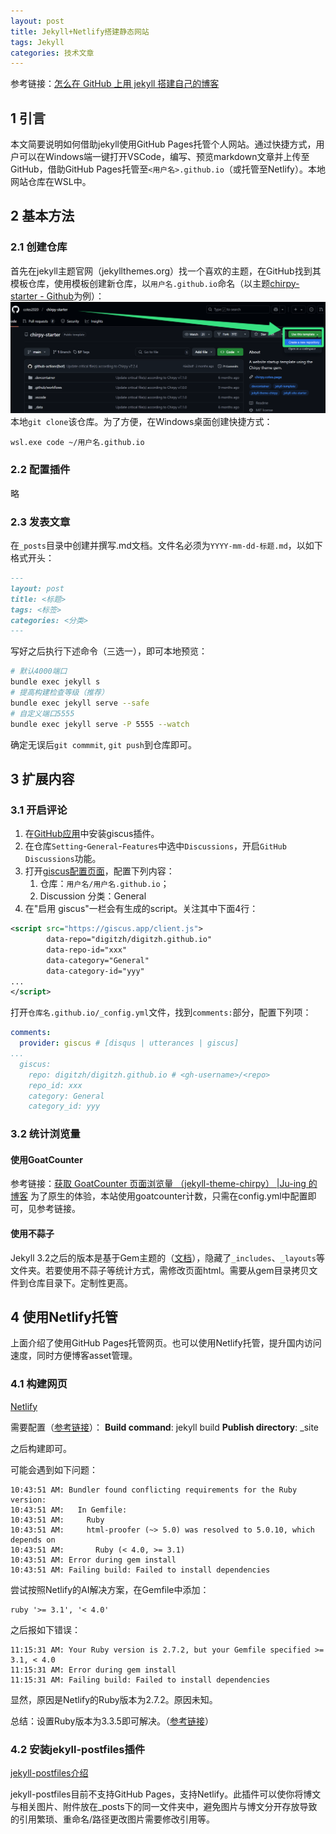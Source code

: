 ```yaml
---
layout: post
title: Jekyll+Netlify搭建静态网站
tags: Jekyll
categories: 技术文章
---
```


参考链接：[怎么在 GitHub 上用 jekyll 搭建自己的博客](https://shouyuanman.github.io/posts/How-to-build-jekyll-blog/)

## 1 引言

本文简要说明如何借助jekyll使用GitHub Pages托管个人网站。通过快捷方式，用户可以在Windows端一键打开VSCode，编写、预览markdown文章并上传至GitHub，借助GitHub Pages托管至`<用户名>.github.io`（或托管至Netlify）。本地网站仓库在WSL中。

## 2 基本方法

### 2.1 创建仓库

首先在jekyll主题官网（jekyllthemes.org）找一个喜欢的主题，在GitHub找到其模板仓库，使用模板创建新仓库，以`用户名.github.io`命名（以主题[chirpy-starter - Github](https://github.com/cotes2020/chirpy-starter)为例）：
![](images/2025-02-19-Jekyll+Netlify搭建静态网站.png)
本地`git clone`该仓库。为了方便，在Windows桌面创建快捷方式：
```
wsl.exe code ~/用户名.github.io
```

### 2.2 配置插件

略

### 2.3 发表文章
在`_posts`目录中创建并撰写.md文档。文件名必须为`YYYY-mm-dd-标题.md`，以如下格式开头：
```md
---
layout: post
title: <标题>
tags: <标签>
categories: <分类>
---
```
写好之后执行下述命令（三选一），即可本地预览：
```sh
# 默认4000端口
bundle exec jekyll s
# 提高构建检查等级（推荐）
bundle exec jekyll serve --safe
# 自定义端口5555
bundle exec jekyll serve -P 5555 --watch
```
确定无误后`git commmit`, `git push`到仓库即可。

## 3 扩展内容

### 3.1 开启评论

1. 在[GitHub应用](https://github.com/apps/giscus)中安装giscus插件。
2. 在仓库`Setting`-`General`-`Features`中选中`Discussions`，开启`GitHub Discussions`功能。
3. 打开[giscus配置页面](https://giscus.app/)，配置下列内容：
	1. 仓库：`用户名/用户名.github.io`；
	2. Discussion 分类：General
4. 在"启用 giscus"一栏会有生成的script。关注其中下面4行：
```xml
<script src="https://giscus.app/client.js">
        data-repo="digitzh/digitzh.github.io"
        data-repo-id="xxx"
        data-category="General"
        data-category-id="yyy"
...
</script>
```
打开`仓库名.github.io/_config.yml`文件，找到`comments:`部分，配置下列项：
```yml
comments:
  provider: giscus # [disqus | utterances | giscus]
...
  giscus:
    repo: digitzh/digitzh.github.io # <gh-username>/<repo>
    repo_id: xxx
    category: General
    category_id: yyy
```

### 3.2 统计浏览量

#### 使用GoatCounter

参考链接：[获取 GoatCounter 页面浏览量 （jekyll-theme-chirpy） |Ju-ing 的博客](https://blog.ju-ing.com/posts/jekyll-theme-chirpy-goatcounter/)
为了原生的体验，本站使用goatcounter计数，只需在config.yml中配置即可，见参考链接。

#### 使用不蒜子

Jekyll 3.2之后的版本是基于Gem主题的（[文档](https://www.jekyll.com.cn/docs/themes/)），隐藏了`_includes`、`_layouts`等文件夹。若要使用不蒜子等统计方式，需修改页面html。需要从gem目录拷贝文件到仓库目录下。定制性更高。

## 4 使用Netlify托管

上面介绍了使用GitHub Pages托管网页。也可以使用Netlify托管，提升国内访问速度，同时方便博客asset管理。

### 4.1 构建网页

[Netlify](https://www.netlify.com/)

需要配置（[参考链接](https://daning.netlify.app/post/how-to-use-netlify/)）：
**Build command**: jekyll build
**Publish directory**: _site

之后构建即可。

可能会遇到如下问题：
```
10:43:51 AM: Bundler found conflicting requirements for the Ruby version:
10:43:51 AM:   In Gemfile:
10:43:51 AM:     Ruby
10:43:51 AM:     html-proofer (~> 5.0) was resolved to 5.0.10, which depends on
10:43:51 AM:       Ruby (< 4.0, >= 3.1)
10:43:51 AM: Error during gem install
10:43:51 AM: Failing build: Failed to install dependencies
```
尝试按照Netlify的AI解决方案，在Gemfile中添加：
```
ruby '>= 3.1', '< 4.0'
```
之后报如下错误：
```
11:15:31 AM: Your Ruby version is 2.7.2, but your Gemfile specified >= 3.1, < 4.0
11:15:31 AM: Error during gem install
11:15:31 AM: Failing build: Failed to install dependencies
```
显然，原因是Netlify的Ruby版本为2.7.2。原因未知。

总结：设置Ruby版本为3.3.5即可解决。（[参考链接](https://yijile.com/zh/how-modify-ruby-version-of-netlify/)）

### 4.2 安装jekyll-postfiles插件

[jekyll-postfiles介绍](https://nhoizey.github.io/jekyll-postfiles/#installation)

jekyll-postfiles目前不支持GitHub Pages，支持Netlify。此插件可以使你将博文与相关图片、附件放在_posts下的同一文件夹中，避免图片与博文分开存放导致的引用繁琐、重命名/路径更改图片需要修改引用等。
